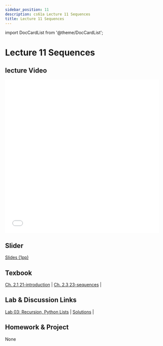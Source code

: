 ```yaml
---
sidebar_position: 11
description: cs61a Lecture 11 Sequences
title: Lecture 11 Sequences
---
```


import DocCardList from '@theme/DocCardList';


# Lecture 11 Sequences
## lecture Video

<iframe src="//player.bilibili.com/player.html?aid=277746636&bvid=BV17c411f78k&cid=1311465503&p=1&high_quality=1&danmaku=0" scrolling="no" border="0" frameborder="no" framespacing="0" allowfullscreen="true" allowfullscreen="allowfullscreen" width="100%" height="500" scrolling="no" frameborder="0" sandbox="allow-top-navigation allow-same-origin allow-forms allow-scripts"> </iframe>

## Slider
[Slides (1pp)](/resource/cs61a/11-Sequences_1pp.pdf)
## Texbook
[Ch. 2.1 21-introduction](https://www.composingprograms.com/pages/21-introduction.html) | [Ch. 2.3 23-sequences](https://www.composingprograms.com/pages/23-sequences.html) | 

## Lab & Discussion Links
[Lab 03: Recursion, Python Lists](../lab/lab03.md) | [Solutions](../lab/sol-lab03.md) | 

## Homework & Project
None


<DocCardList />

